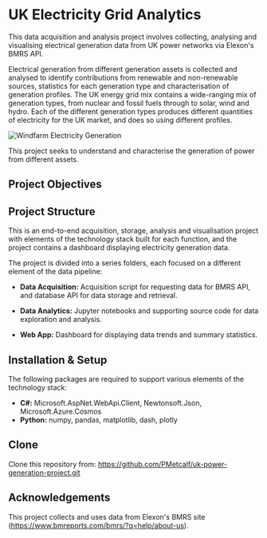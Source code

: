 # UK Electricity Grid Analytics

This data acquisition and analysis project involves collecting, analysing and visualising electrical generation data from UK power networks via Elexon's BMRS API.

Electrical generation from different generation assets is collected and analysed to identify contributions from renewable and non-renewable sources, statistics for each generation type and characterisation of generation profiles. The UK energy grid mix contains a wide-ranging mix of generation types, from nuclear and fossil fuels through to solar, wind and hydro. Each of the different generation types produces different quantities of electricity for the UK market, and does so using different profiles. 

![Windfarm Electricity Generation](https://github.com/PMetcalf/uk-power-generation-project/blob/PF_201001/miscellaneous/windfarm1.jpg)

This project seeks to understand and characterise the generation of power from different assets.

Project Objectives
---


Project Structure
---

This is an end-to-end acquisition, storage, analysis and visualisation project with elements of the technology stack built for each function, and the project contains a dashboard displaying electricity generation data.

The project is divided into a series folders, each focused on a different element of the data pipeline:

- **Data Acquisition:** Acquisition script for requesting data for BMRS API, and database API for data storage and retrieval.
  
- **Data Analytics:** Jupyter notebooks and supporting source code for data exploration and analysis.

- **Web App:** Dashboard for displaying data trends and summary statistics.

Installation & Setup
---

The following packages are required to support various elements of the technology stack:

- **C#:** Microsoft.AspNet.WebApi.Client, Newtonsoft.Json, Microsoft.Azure.Cosmos
- **Python:** numpy, pandas, matplotlib, dash, plotly

Clone 
---
Clone this repository from: https://github.com/PMetcalf/uk-power-generation-project.git

Acknowledgements
---

This project collects and uses data from Elexon's BMRS site (https://www.bmreports.com/bmrs/?q=help/about-us).
